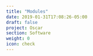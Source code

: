 ```yaml
---
title: "Modules"
date: 2019-01-31T17:08:26-05:00
draft: false
project: Oscar
section: Software
weight: 0
icon: check
---
```

